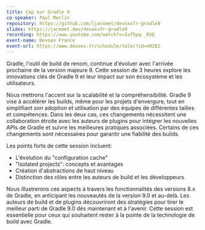 ```yaml
---
title: Cap sur Gradle 9
co-speaker: Paul Merlin
repository: https://github.com/ljacomet/devoxxfr-gradle9
slides: https://jacomet.dev/devoxxfr-gradle9
recording: https://www.youtube.com/watch?v=Iuf5pq-_RXE
event-name: Devoxx France
event-url: https://www.devoxx.fr/schedule/talk/?id=40282
---
```


Gradle, l'outil de build de renom, continue d'évoluer avec l'arrivée prochaine de la version majeure 9.
Cette session de 3 heures explore les innovations clés de Gradle 9 et leur impact sur son écosystème et les utilisateurs.

Nous mettrons l'accent sur la scalabilité et la compréhensibilité.
Gradle 9 vise à accélérer les builds, même pour les projets d'envergure, tout en simplifiant son adoption et utilisation par des équipes de différentes tailles et compétences.
Dans les deux cas, ces changements nécessitent une collaboration étroite avec les auteurs de plugins pour intégrer les nouvelles APIs de Gradle et suivre les meilleures pratiques associées.
Certains de ces changements sont nécessaires pour garantir une fiabilité des builds.


Les points forts de cette session incluent:

* L'évolution du "configuration cache"
* "Isolated projects": concepts et avantages
* Création d'abstractions de haut niveau
* Distinction des rôles entre les auteurs de build et les développeurs

Nous illustrerons ces aspects à travers les fonctionnalités des versions 8.x de Gradle, en anticipant les nouveautés de la version 9.0 et au-delà.
Les auteurs de build et de plugins découvriront des stratégies pour tirer le meilleur parti de Gradle 9.0 dès maintenant et à l'avenir.
Cette session est essentielle pour ceux qui souhaitent rester à la pointe de la technologie de build avec Gradle.
